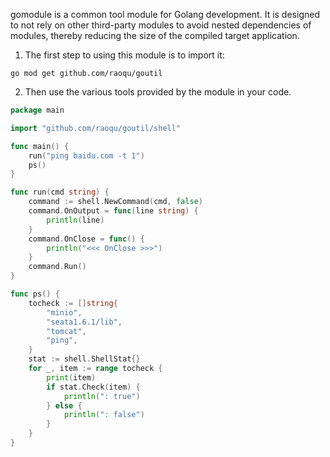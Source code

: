 gomodule is a common tool module for Golang development. It is designed to not rely on other third-party modules to avoid nested dependencies of modules, thereby reducing the size of the compiled target application.

1. The first step to using this module is to import it:

```shell
go mod get github.com/raoqu/goutil
```

2. Then use the various tools provided by the module in your code.

```go
package main

import "github.com/raoqu/goutil/shell"

func main() {
	run("ping baidu.com -t 1")
	ps()
}

func run(cmd string) {
	command := shell.NewCommand(cmd, false)
	command.OnOutput = func(line string) {
		println(line)
	}
	command.OnClose = func() {
		println("<<< OnClose >>>")
	}
	command.Run()
}

func ps() {
	tocheck := []string{
		"minio",
		"seata1.6.1/lib",
		"tomcat",
		"ping",
	}
	stat := shell.ShellStat{}
	for _, item := range tocheck {
		print(item)
		if stat.Check(item) {
			println(": true")
		} else {
			println(": false")
		}
	}
}
```